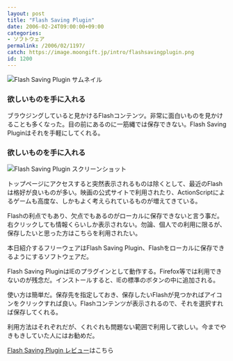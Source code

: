 ```yaml
---
layout: post
title: "Flash Saving Plugin"
date: 2006-02-24T09:00:00+09:00
categories:
- ソフトウェア
permalink: /2006/02/1197/
catch: https://image.moongift.jp/intro/flashsavingplugin.png
id: 1200
---
```

 ![Flash Saving Plugin サムネイル](https://image.moongift.jp/intro/flashsavingplugin.t.png "Flash Saving Plugin サムネイル")
  

### 欲しいものを手に入れる
  
ブラウジングしていると見かけるFlashコンテンツ。非常に面白いものを見かけることも多くなった。目の前にあるのに一筋縄では保存できない。Flash Saving Pluginはそれを手軽にしてくれる。  
<!--more-->  

### 欲しいものを手に入れる
  

![Flash Saving Plugin スクリーンショット](https://image.moongift.jp/intro/flashsavingplugin.png "Flash Saving Plugin スクリーンショット")

  

トップページにアクセスすると突然表示されるものは除くとして、最近のFlashは格好が良いものが多い。映画の公式サイトで利用されたり、ActionScriptによるゲームも高度な、しかもよく考えられているものが増えてきている。

  

Flashの利点でもあり、欠点でもあるのがローカルに保存できないと言う事だ。右クリックしても情報くらいしか表示されない。勿論、個人での利用に限るが、保存したいと思った方はこちらを利用されたい。

  

本日紹介するフリーウェアはFlash Saving Plugin、Flashをローカルに保存できるようにするソフトウェアだ。

  

Flash Saving PluginはIEのプラグインとして動作する。Firefox等では利用できないのが残念だ。インストールすると、IEの標準のボタンの中に追加される。

  

使い方は簡単だ。保存先を指定しておき、保存したいFlashが見つかればアイコンをクリックすれば良い。Flashコンテンツが表示されるので、それを選択すれば保存してくれる。

  

利用方法はそれぞれだが、くれぐれも問題ない範囲で利用して欲しい。今までやきもきしていた人にはお勧めだ。

  

[Flash Saving Plugin レビュー](http://fw.moongift.jp/review/i-1203.html)はこちら

